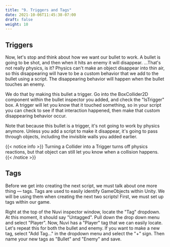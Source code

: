 ```yaml
---
title: "9. Triggers and Tags"
date: 2021-10-06T11:45:38-07:00
draft: false
weight: 10
---
```


## Triggers

Now, let's stop and think about how we want our bullet to work. A bullet is going to be shot, and then when it hits an enemy it will disappear. ...That's not really physics, is it? Physics can't make an object disappear into thin air, so this disappearing will have to be a custom behavior that we add to the bullet using a script. The disappearing behavior will happen when the bullet touches an enemy.

We do that by making this bullet a trigger. Go into the BoxCollider2D component within the bullet inspector you added, and check the "IsTrigger" box. A trigger will let you know that it touched something, so in your script you can check to see if that interaction happened, then make that custom disappearing behavior occur.

Note that because this bullet is a trigger, it's not going to work by physics anymore. Unless you add a script to make it disappear, it's going to pass through objects, including the invisible walls you added earlier.

{{< notice info >}}
Turning a Collider into a Trigger turns off physics reactions, but that object can still let you know when a collision happens.
{{< /notice >}}

## Tags

Before we get into creating the next script, we must talk about one more thing — tags. Tags are used to easily identify GameObjects within Unity. We will be using them when creating the next two scripts! First, we must set up tags within our game.

Right at the top of the Nuvi inspector window, locate the "Tag" dropdown. At this moment, it should say "Untagged". Pull down the drop down menu and select "Player". Now, Nuvi has a "Player" tag that we can easily locate. Let's repeat this for both the bullet and enemy. If you want to make a new tag, select "Add Tag…" in the dropdown menu and select the "+" sign. Then name your new tags as "Bullet" and "Enemy" and save.
